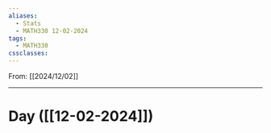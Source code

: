 ```yaml
---
aliases:
  - Stats
  - MATH330 12-02-2024
tags:
  - MATH330
cssclasses:
---
```

From: [[2024/12/02]]

-------
# Day  ([[12-02-2024]])
